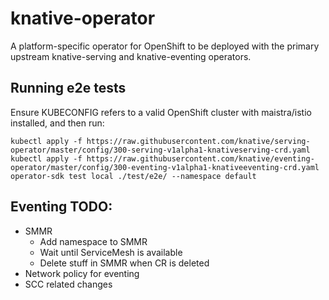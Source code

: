 # knative-operator

A platform-specific operator for OpenShift to be deployed with the
primary upstream knative-serving and knative-eventing operators.

## Running e2e tests

Ensure KUBECONFIG refers to a valid OpenShift cluster with
maistra/istio installed, and then run:

```
kubectl apply -f https://raw.githubusercontent.com/knative/serving-operator/master/config/300-serving-v1alpha1-knativeserving-crd.yaml
kubectl apply -f https://raw.githubusercontent.com/knative/eventing-operator/master/config/300-eventing-v1alpha1-knativeeventing-crd.yaml
operator-sdk test local ./test/e2e/ --namespace default 
```


Eventing TODO:
----
- SMMR
  - Add namespace to SMMR
  - Wait until ServiceMesh is available
  - Delete stuff in SMMR when CR is deleted
- Network policy for eventing
- SCC related changes  


